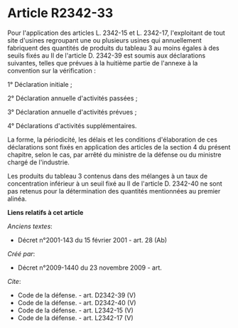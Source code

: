 # Article R2342-33

Pour l'application des articles L. 2342-15 et L. 2342-17, l'exploitant de tout site d'usines regroupant une ou plusieurs
usines qui annuellement fabriquent des quantités de produits du tableau 3 au moins égales à des seuils fixés au II de
l'article D. 2342-39 est soumis aux déclarations suivantes, telles que prévues à la huitième partie de l'annexe à la
convention sur la vérification : 

1° Déclaration initiale ; 

2° Déclaration annuelle d'activités passées ; 

3° Déclaration annuelle d'activités prévues ; 

4° Déclarations d'activités supplémentaires. 

La forme, la périodicité, les délais et les conditions d'élaboration de ces déclarations sont fixés en application des
articles de la section 4 du présent chapitre, selon le cas, par arrêté du ministre de la défense ou du ministre chargé de
l'industrie. 

Les produits du tableau 3 contenus dans des mélanges à un taux de concentration inférieur à un seuil fixé au II de l'article
D. 2342-40 ne sont pas retenus pour la détermination des quantités mentionnées au premier alinéa.

**Liens relatifs à cet article**

_Anciens textes_:

  - Décret n°2001-143 du 15 février 2001 - art. 28 (Ab)

_Créé par_:

  - Décret n°2009-1440 du 23 novembre 2009 - art.

_Cite_:

  - Code de la défense. - art. D2342-39 (V)
  - Code de la défense. - art. D2342-40 (V)
  - Code de la défense. - art. L2342-15 (V)
  - Code de la défense. - art. L2342-17 (V)
